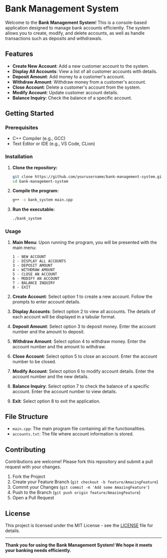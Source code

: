 # Bank Management System

Welcome to the **Bank Management System**! This is a console-based application designed to manage bank accounts efficiently. The system allows you to create, modify, and delete accounts, as well as handle transactions such as deposits and withdrawals.

## Features

- **Create New Account**: Add a new customer account to the system.
- **Display All Accounts**: View a list of all customer accounts with details.
- **Deposit Amount**: Add money to a customer's account.
- **Withdraw Amount**: Withdraw money from a customer's account.
- **Close Account**: Delete a customer's account from the system.
- **Modify Account**: Update customer account details.
- **Balance Inquiry**: Check the balance of a specific account.

## Getting Started

### Prerequisites

- C++ Compiler (e.g., GCC)
- Text Editor or IDE (e.g., VS Code, CLion)

### Installation

1. **Clone the repository:**
    ```sh
    git clone https://github.com/yourusername/bank-management-system.git
    cd bank-management-system
    ```

2. **Compile the program:**
    ```sh
    g++ -o bank_system main.cpp
    ```

3. **Run the executable:**
    ```sh
    ./bank_system
    ```

### Usage

1. **Main Menu**: Upon running the program, you will be presented with the main menu:
    ```
    1 - NEW ACCOUNT
    2 - DISPLAY ALL ACCOUNTS
    3 - DEPOSIT AMOUNT
    4 - WITHDRAW AMOUNT
    5 - CLOSE AN ACCOUNT
    6 - MODIFY AN ACCOUNT
    7 - BALANCE INQUIRY
    8 - EXIT
    ```

2. **Create Account**: Select option 1 to create a new account. Follow the prompts to enter account details.

3. **Display Accounts**: Select option 2 to view all accounts. The details of each account will be displayed in a tabular format.

4. **Deposit Amount**: Select option 3 to deposit money. Enter the account number and the amount to deposit.

5. **Withdraw Amount**: Select option 4 to withdraw money. Enter the account number and the amount to withdraw.

6. **Close Account**: Select option 5 to close an account. Enter the account number to be closed.

7. **Modify Account**: Select option 6 to modify account details. Enter the account number and the new details.

8. **Balance Inquiry**: Select option 7 to check the balance of a specific account. Enter the account number to view details.

9. **Exit**: Select option 8 to exit the application.

## File Structure

- `main.cpp`: The main program file containing all the functionalities.
- `accounts.txt`: The file where account information is stored.

## Contributing

Contributions are welcome! Please fork this repository and submit a pull request with your changes.

1. Fork the Project
2. Create your Feature Branch (`git checkout -b feature/AmazingFeature`)
3. Commit your Changes (`git commit -m 'Add some AmazingFeature'`)
4. Push to the Branch (`git push origin feature/AmazingFeature`)
5. Open a Pull Request

## License

This project is licensed under the MIT License - see the [LICENSE](LICENSE) file for details.

---

**Thank you for using the Bank Management System! We hope it meets your banking needs efficiently.**
